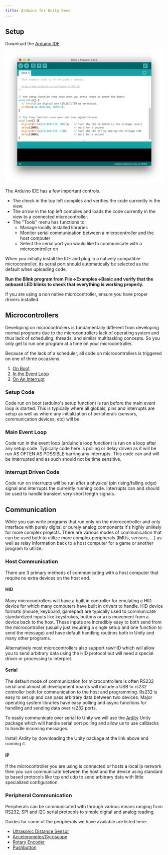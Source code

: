 ```yaml
---
title: Arduino for Unity Devs
---
```


## Setup
Download the [Arduino IDE](https://www.arduino.cc/en/Main/Software)

![](/image/arduino_ide.png)

The Arduino IDE has a few important controls.

* The check in the top left compiles and verifies the code currently in the view.
* The arrow in the top left compiles and loads the code currently in the view to a connected microcontroller.
* The "Tools" menu has functions to:
  - Manage locally installed libraries
  - Monitor serial communication between a microcontroller and the host computer
  - Select the serial port you would like to communicate with a microcontroller on

When you initially install the IDE and plug in a natively compatible microcontroller, its serial port should automatically be selected as the default when uploading code.

**Run the Blink program from File->Examples->Basic and verify that the onboard LED blinks to check that everything is working properly.**

If you are using a non native microcontroller, ensure you have proper drivers installed.

## Microcontrollers

Developing on microcontrollers is fundamentally different from developing normal programs due to the microcontrollers lack of operating system and thus lack of scheduling, threads, and similar multitasking concepts. So you only get to run one program at a time on your microcontroller.

Because of the lack of a scheduler, all code on microcontrollers is triggered on one of three occasions.

1. [On Boot](#Setup-Code)
2. [In the Event Loop](#Main-Event-Loop)
3. [On An Interrupt](#Interrupt-Driven-Code)

### Setup Code

Code run on boot (arduino's setup function) is run before the main event loop is started. This is typically where all globals, pins and interrupts are setup as well as where any initialization of peripherals (sensors, communication devices, etc) will be.

### Main Event Loop

Code run in the event loop (arduino's loop function) is run on a loop after any setup code. Typically code here is polling or delay driven as it will be run AS OFTEN AS POSSIBLE barring any interrupts. This code can and will be interrupted and as such should not be time sensitive.

### Interrupt Driven Code

Code run on interrupts will be run after a physical (pin rising/falling edge) signal and interrupts the currently running code. Interrupts can and should be used to handle transient very short length signals.

## Communication

While you can write programs that run only on the microcontroller and only interface with purely digital or purely analog components it's highly unlikely for more complex projects. There are various modes of communication that can be used both to utilize more complex peripherals (IMUs, sensors, …) as well as relay information back to a host computer for a game or another program to utilize.

### Host Communication

There are 3 primary methods of communicating with a host computer that require no extra devices on the host end.

#### HID

Many microcontrollers will have a built in controller for emulating a HID device for which many computers have built in drivers to handle. HID device formats (mouse, keyboard, gamepad) are typically used to communicate standardized inputs like keystrokes, buttons or axis movement from a device back to the host. These inputs are incredibly easy to both send from the microcontroller (usually just requiring a single setup and one function to send the message) and have default handling routines both in Unity and many other programs.

Alternatively most microcontrollers also support rawHID which will allow you to send arbitrary data using the HID protocol but will need a special driver or processing to interpret.

#### Serial

The default mode of communication for microcontrollers is often RS232 serial and almost all development boards will include a USB to rs232 controller both for communication to the host and programming. Rs232 is easy to set up and can pass arbitrary data between two devices. Major operating system libraries have easy polling and async functions for handling and sending data over rs232 ports.

To easily communicate over serial to Unity we will use the [Ardity](https://ardity.dwilches.com/) Unity package which will handle serial port polling and allow us to use callbacks to handle incoming messages.

Install Ardity by downloading the Unity package at the link above and running it.

#### IP

If the microcontroller you are using is connected or hosts a local ip network then you can communicate between the host and the device using standard ip based protocols like tcp and udp to send arbitrary data with little specialized configuration.

### Peripheral Communication

Peripherals can be communicated with through various means ranging from RS232, SPI and I2C serial protocols to simple digital and analog reading.

Guides for some of the peripherals we have available are listed here:
* [Ultrasonic Distance Sensor](https://create.arduino.cc/projecthub/Isaac100/getting-started-with-the-hc-sr04-ultrasonic-sensor-036380)
* [Accelerometer/Gyroscope](https://learn.adafruit.com/mpu6050-6-dof-accelerometer-and-gyro?view=all)
* [Rotary Encoder](http://henrysbench.capnfatz.com/henrys-bench/arduino-sensors-and-input/keyes-ky-040-arduino-rotary-encoder-user-manual/)
* [Pushbutton](https://www.arduino.cc/en/tutorial/pushbutton)
